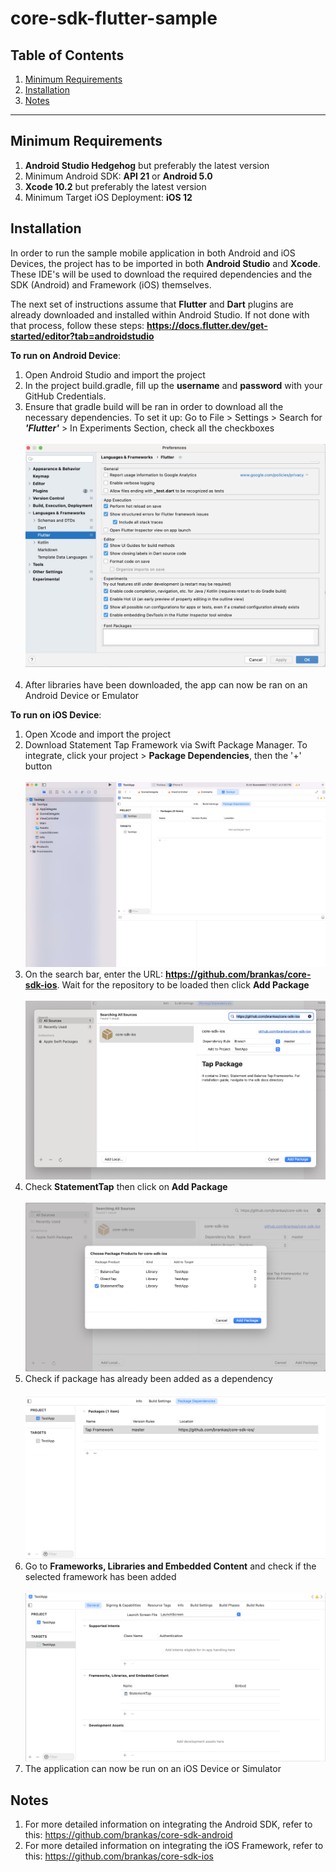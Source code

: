 # core-sdk-flutter-sample

## Table of Contents

  1. [Minimum Requirements](#requirements)
  2. [Installation](#installation)
  3. [Notes](#notes)

***

## Minimum Requirements

1. **Android Studio Hedgehog** but preferably the latest version
2. Minimum Android SDK: **API 21** or **Android 5.0**
3. **Xcode 10.2** but preferably the latest version
4. Minimum Target iOS Deployment: **iOS 12**

## Installation

In order to run the sample mobile application in both Android and iOS Devices, the project has to be imported in both **Android Studio** and **Xcode**. These IDE's will be used to download the required dependencies and the SDK (Android) and Framework (iOS) themselves.

The next set of instructions assume that **Flutter** and **Dart** plugins are already downloaded and installed within Android Studio. If not done with that process, follow these steps: **https://docs.flutter.dev/get-started/editor?tab=androidstudio**

**To run on Android Device**:
1. Open Android Studio and import the project
2. In the project build.gradle, fill up the **username** and **password** with your GitHub Credentials.
3. Ensure that gradle build will be ran in order to download all the necessary dependencies. To set it up: Go to File > Settings > Search for ***'Flutter'*** > In Experiments Section, check all the checkboxes<br/><br/>![](images/experiments.png)<br/><br/>
4. After libraries have been downloaded, the app can now be ran on an Android Device or Emulator

**To run on iOS Device**:
1. Open Xcode and import the project
2. Download  Statement Tap Framework via Swift Package Manager. To integrate, click your project > **Package Dependencies**, then the '+' button <br/><br/>![](images/project.png)
3. On the search bar, enter the URL: **https://github.com/brankas/core-sdk-ios**. Wait for the repository to be loaded then click **Add Package** <br/><br/>![](images/repo.png)
4. Check **StatementTap** then click on **Add Package** <br/><br/>![](images/check_statement.png)
5.  Check if package has already been added as a dependency <br/><br/>![](images/check_package.png)
6. Go to **Frameworks, Libraries and Embedded Content** and check if the selected framework has been added <br/><br/>![](images/framework.png)
7. The application can now be run on an iOS Device or Simulator

## Notes
1. For more detailed information on integrating the Android SDK, refer to this: https://github.com/brankas/core-sdk-android
2. For more detailed information on integrating the iOS Framework, refer to this: https://github.com/brankas/core-sdk-ios
